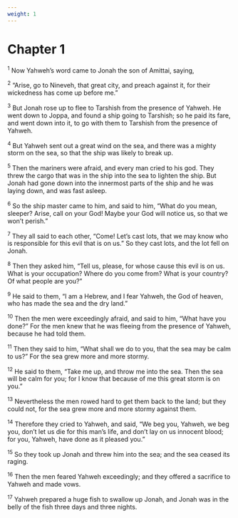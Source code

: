 ```yaml
---
weight: 1
---
```


# Chapter 1

<sup>1</sup> Now Yahweh’s word came to Jonah the son of Amittai, saying, 

<sup>2</sup> “Arise, go to Nineveh, that great city, and preach against it, for their wickedness has come up before me.” 

<sup>3</sup> But Jonah rose up to flee to Tarshish from the presence of Yahweh. He went down to Joppa, and found a ship going to Tarshish; so he paid its fare, and went down into it, to go with them to Tarshish from the presence of Yahweh. 

<sup>4</sup> But Yahweh sent out a great wind on the sea, and there was a mighty storm on the sea, so that the ship was likely to break up. 

<sup>5</sup> Then the mariners were afraid, and every man cried to his god. They threw the cargo that was in the ship into the sea to lighten the ship. But Jonah had gone down into the innermost parts of the ship and he was laying down, and was fast asleep. 

<sup>6</sup> So the ship master came to him, and said to him, “What do you mean, sleeper? Arise, call on your God! Maybe your God will notice us, so that we won’t perish.” 

<sup>7</sup> They all said to each other, “Come! Let’s cast lots, that we may know who is responsible for this evil that is on us.” So they cast lots, and the lot fell on Jonah. 

<sup>8</sup> Then they asked him, “Tell us, please, for whose cause this evil is on us. What is your occupation? Where do you come from? What is your country? Of what people are you?” 

<sup>9</sup> He said to them, “I am a Hebrew, and I fear Yahweh, the God of heaven, who has made the sea and the dry land.” 

<sup>10</sup> Then the men were exceedingly afraid, and said to him, “What have you done?” For the men knew that he was fleeing from the presence of Yahweh, because he had told them. 

<sup>11</sup> Then they said to him, “What shall we do to you, that the sea may be calm to us?” For the sea grew more and more stormy. 

<sup>12</sup> He said to them, “Take me up, and throw me into the sea. Then the sea will be calm for you; for I know that because of me this great storm is on you.” 

<sup>13</sup> Nevertheless the men rowed hard to get them back to the land; but they could not, for the sea grew more and more stormy against them. 

<sup>14</sup> Therefore they cried to Yahweh, and said, “We beg you, Yahweh, we beg you, don’t let us die for this man’s life, and don’t lay on us innocent blood; for you, Yahweh, have done as it pleased you.” 

<sup>15</sup> So they took up Jonah and threw him into the sea; and the sea ceased its raging. 

<sup>16</sup> Then the men feared Yahweh exceedingly; and they offered a sacrifice to Yahweh and made vows. 

<sup>17</sup> Yahweh prepared a huge fish to swallow up Jonah, and Jonah was in the belly of the fish three days and three nights. 


